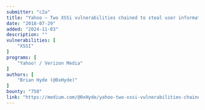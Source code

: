 ```yaml
---
submitter: "c2a"
title: "Yahoo — Two XSSi vulnerabilities chained to steal user information. ($750 Bounty)"
date: "2018-07-29"
added: "2024-11-03"
description: ""
vulnerabilities: [
    "XSSI"
]
programs: [
    "Yahoo! / Verizon Media"
]
authors: [
    "Brian Hyde (@0xHyde)"
]
bounty: "750"
link: "https://medium.com/@0xHyde/yahoo-two-xssi-vulnerabilities-chained-to-steal-user-information-750-bounty-e9bc6a41a40a"
---
```




